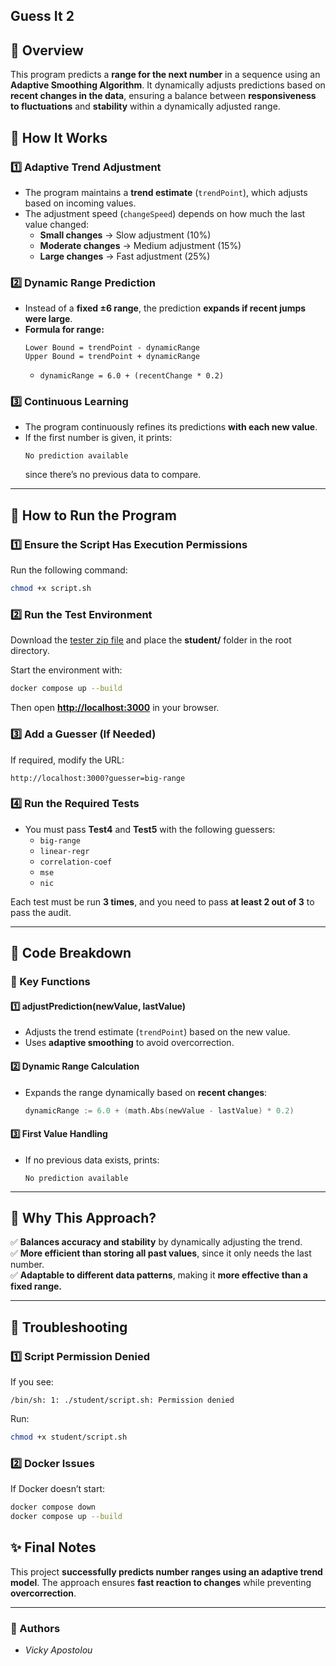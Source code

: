 ## Guess It 2

## 📌 Overview
This program predicts a **range for the next number** in a sequence using an **Adaptive Smoothing Algorithm**. It dynamically adjusts predictions based on **recent changes in the data**, ensuring a balance between **responsiveness to fluctuations** and **stability** within a dynamically adjusted range.

## 🔹 How It Works
### **1️⃣ Adaptive Trend Adjustment**
- The program maintains a **trend estimate** (`trendPoint`), which adjusts based on incoming values.
- The adjustment speed (`changeSpeed`) depends on how much the last value changed:
  - **Small changes** → Slow adjustment (10%)
  - **Moderate changes** → Medium adjustment (15%)
  - **Large changes** → Fast adjustment (25%)

### **2️⃣ Dynamic Range Prediction**
- Instead of a **fixed ±6 range**, the prediction **expands if recent jumps were large**.
- **Formula for range:**
  ```
  Lower Bound = trendPoint - dynamicRange
  Upper Bound = trendPoint + dynamicRange
  ```
  - `dynamicRange = 6.0 + (recentChange * 0.2)`

### **3️⃣ Continuous Learning**
- The program continuously refines its predictions **with each new value**.
- If the first number is given, it prints:
  ```
  No prediction available
  ```
  since there’s no previous data to compare.

---

## 📌 How to Run the Program
### **1️⃣ Ensure the Script Has Execution Permissions**
Run the following command:
```sh
chmod +x script.sh
```

### **2️⃣ Run the Test Environment**
Download the [tester zip file](https://assets.01-edu.org/guess-it/guess-it-dockerized.zip) and place the **student/** folder in the root directory.

Start the environment with:
```sh
docker compose up --build
```
Then open **[http://localhost:3000](http://localhost:3000)** in your browser.

### **3️⃣ Add a Guesser (If Needed)**
If required, modify the URL:
```
http://localhost:3000?guesser=big-range
```

### **4️⃣ Run the Required Tests**
- You must pass **Test4** and **Test5** with the following guessers:
  - `big-range`
  - `linear-regr`
  - `correlation-coef`
  - `mse`
  - `nic`

Each test must be run **3 times**, and you need to pass **at least 2 out of 3** to pass the audit.

---

## 📌 Code Breakdown
### **🔹 Key Functions**
#### **1️⃣ adjustPrediction(newValue, lastValue)**
- Adjusts the trend estimate (`trendPoint`) based on the new value.
- Uses **adaptive smoothing** to avoid overcorrection.

#### **2️⃣ Dynamic Range Calculation**
- Expands the range dynamically based on **recent changes**:
  ```go
  dynamicRange := 6.0 + (math.Abs(newValue - lastValue) * 0.2)
  ```

#### **3️⃣ First Value Handling**
- If no previous data exists, prints:
  ```
  No prediction available
  ```

---

## 🔹 Why This Approach?
✅ **Balances accuracy and stability** by dynamically adjusting the trend.  
✅ **More efficient than storing all past values**, since it only needs the last number.  
✅ **Adaptable to different data patterns**, making it **more effective than a fixed range.**  

---

## 📌 Troubleshooting
### **1️⃣ Script Permission Denied**
If you see:
```
/bin/sh: 1: ./student/script.sh: Permission denied
```
Run:
```sh
chmod +x student/script.sh
```

### **2️⃣ Docker Issues**
If Docker doesn’t start:
```sh
docker compose down
docker compose up --build
```


## ✨ Final Notes
This project **successfully predicts number ranges using an adaptive trend model**. The approach ensures **fast reaction to changes** while preventing **overcorrection**.  

---

### **🔹 Authors**
- _Vicky Apostolou_

